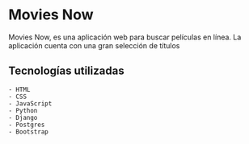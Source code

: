 # Movies Now

Movies Now, es una aplicación web para buscar películas en línea. La aplicación cuenta con una gran selección de títulos  

## Tecnologías utilizadas

    - HTML
    - CSS
    - JavaScript
    - Python
    - Django
    - Postgres
    - Bootstrap
